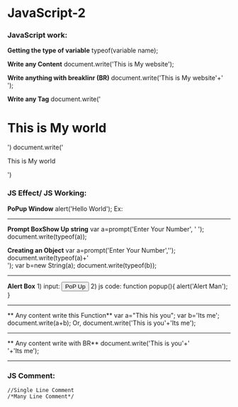 # JavaScript-2

### JavaScript work:

**Getting the type of variable**
	typeof(variable name);

**Write any Content**
	document.write('This is My website');

**Write anything with breaklinr (BR)**
	document.write('This is My website'+'<br />');

**Write any Tag**
	document.write('<h1>This  is My world</h1>')
	document.write('<p>This  is My world</p>')

### JS Effect/ JS Working:
**PoPup Window**
	      alert('Hello World');
		Ex:  <script type="text/javascript"> 
			alert('Hello World');
		         </script>
***
**Prompt Box**__Show Up string__
	var a=prompt('Enter Your Number', ' ');
	document.write(typeof(a));

**Creating an Object**
	var a=prompt('Enter Your Number','');
	document.write(typeof(a)+'<br />');
	var b=new String(a);
	document.write(typeof(b));
***
**Alert Box**
		1) input: <input type="button" onclick="popup()" value="PoP Up">
		2) js code: function popup(){
			alert('Alert Man');
			}
***
** Any content write this Function**
	          var a="This his you";
	          var b='Its me';
	          document.write(a+b);
  	  Or,  document.write('This is you'+'Its me');
***
** Any content write with BR**
	         document.write('This is you'+'<br />'+'Its me');
***


### JS Comment:
	//Single Line Comment
	/*Many Line Comment*/
  
  

